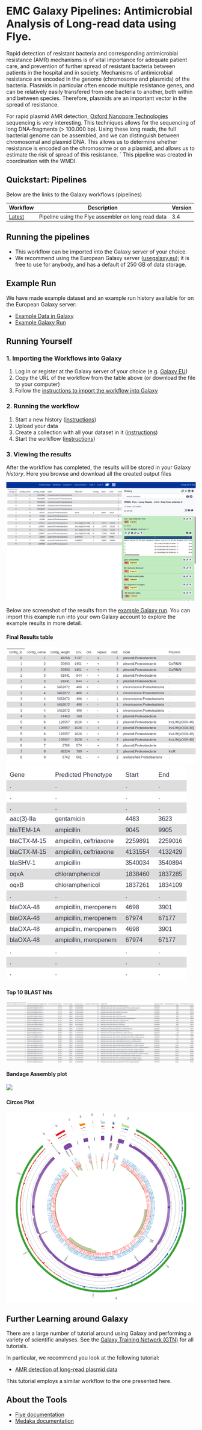 # EMC Galaxy Pipelines: Antimicrobial Analysis of Long-read data using Flye.

Rapid detection of resistant bacteria and corresponding antimicrobial resistance (AMR) mechanisms is of vital importance for adequate patient care, and prevention of further spread of resistant bacteria between patients in the hospital and in society. Mechanisms of antimicrobial resistance are encoded in the genome (chromosome and plasmids) of the bacteria. Plasmids in particular often encode multiple resistance genes, and can be relatively easily transfered from one bacteria to another, both within and between species. Therefore, plasmids are an important vector in the spread of resistance.

For rapid plasmid AMR detection, [Oxford Nanopore Technologies](https://nanoporetech.com) sequencing is very interesting. This techniques allows for the sequencing of long DNA-fragments (> 100.000 bp). Using these long reads, the full bacterial genome can be assembled, and we can distinguish between chromosomal and plasmid DNA. This allows us to determine whether resistance is encoded on the chromosome or on a plasmid, and allows us to estimate the risk of spread of this resistance.
`
This pipeline was created in coordination with the WMDI.

## Quickstart: Pipelines

Below are the links to the Galaxy workflows (pipelines)


| Workflow                | Description                                      | Version |
|-------------------------|--------------------------------------------------|---------|
| [Latest](../Flye_longreads_v3.4.ga)         | Pipeline using the Flye assembler on long read data  |  3.4    |


## Running the pipelines

- This workflow can be imported into the Galaxy server of your choice.
- We recommend using the European Galaxy server ([usegalaxy.eu](https://usegalaxy.eu)); it is free to use for anybody, and has a default of 250 GB of data storage.


## Example Run

We have made example dataset and an example run history available for on the European Galaxy server:
  - [Example Data in Galaxy](https://usegalaxy.eu/u/saskia/h/emc-amr-workflow-flye-example-data)
  - [Example Galaxy Run](https://usegalaxy.eu/u/saskia/h/emc-amr-workflow-flye-example-run)


## Running Yourself

### 1. Importing the Workflows into Galaxy


1. Log in or register at the Galaxy server of your choice (e.g. [Galaxy EU](https://usegalaxy.eu))
2. Copy the URL of the workflow from the table above (or download the file to your computer)
3. Follow the [instructions to import the workflow into Galaxy](https://training.galaxyproject.org/training-material/faqs/galaxy/workflows_import.html)


### 2. Running the workflow

1. Start a new history ([instructions](https://training.galaxyproject.org/training-material/faqs/galaxy/histories_create_new.html))
2. Upload your data
3. Create a collection with all your dataset in it ([instructions](https://training.galaxyproject.org/training-material/faqs/galaxy/collections_build_list.html))
4. Start the workflow ([instructions](https://training.galaxyproject.org/training-material/faqs/galaxy/workflows_run.html))


### 3. Viewing the results

After the workflow has completed, the results will be stored in your Galaxy *history*. Here you browse and download all the created output files

![](images/screenshot_history.png)

Below are screenshot of the results from the [example Galaxy run](https://usegalaxy.eu/u/saskia/h/emc-amr-workflow-flye-example-run). You can import this example run into your own Galaxy account to explore the example results in more detail.

#### Final Results table

![](images/results-table1.png)
![](images/results-table2.png)

#### Top 10 BLAST hits

![](images/blast.png)

#### Bandage Assembly plot

![](images/bandage.png)

#### Circos Plot

![](images/circos.png)


## Further Learning around Galaxy

There are a large number of tutorial around using Galaxy and performing a variety of scientific analyses. See the [Galaxy Training Network (GTN)](https://training.galaxyproject.org) for all tutorials.

In particular, we recommend you look at the following tutorial:
 - [AMR detection of long-read plasmid data](https://training.galaxyproject.org/training-material/topics/metagenomics/tutorials/plasmid-metagenomics-nanopore/tutorial.html)

This tutorial employs a similar workflow to the one presented here.

## About the Tools

- [Flye documentation](https://github.com/fenderglass/Flye/blob/flye/docs/USAGE.md)
- [Medaka documentation](https://nanoporetech.github.io/medaka/)


